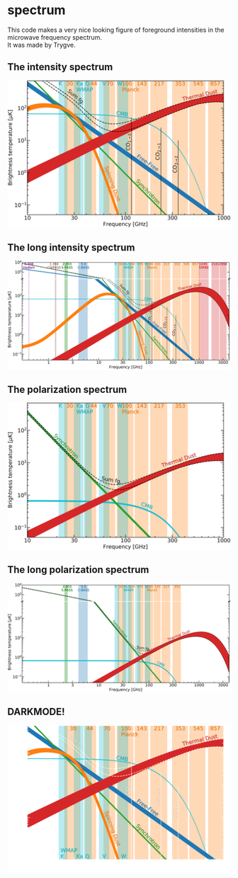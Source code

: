 # spectrum
This code makes a very nice looking figure of foreground intensities in the microwave frequency spectrum.  
It was made by Trygve.

## The intensity spectrum
![Masterpiece](https://github.com/trygvels/spectrum/blob/master/figs/spectrum.png)

## The long intensity spectrum
![Masterpiece](https://github.com/trygvels/spectrum/blob/master/figs/spectrum_long.png)

## The polarization spectrum
![Masterpiece](https://github.com/trygvels/spectrum/blob/master/figs/spectrum_pol.png)

## The long polarization spectrum
![Masterpiece](https://github.com/trygvels/spectrum/blob/master/figs/spectrum_pol_long.png)

## DARKMODE!
![Masterpiece](https://github.com/trygvels/spectrum/blob/master/figs/spectrum_darkmode.png)
